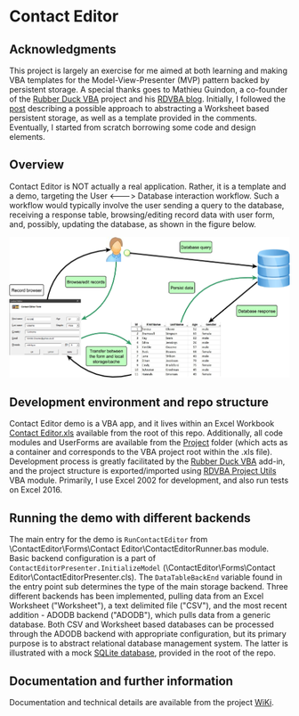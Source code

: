 # Contact Editor

## Acknowledgments

This project is largely an exercise for me aimed at both learning and making VBA templates for the Model-View-Presenter (MVP) pattern backed by persistent storage. A special thanks goes to Mathieu Guindon, a co-founder of the [Rubber Duck VBA][Rubber Duck VBA] project and his [RDVBA blog][RDVBA blog]. Initially, I followed the [post][RDVBA No Worksheet] describing a possible approach to abstracting a Worksheet based persistent storage, as well as a template provided in the comments. Eventually, I started from scratch borrowing some code and design elements.

## Overview

Contact Editor is NOT actually a real application. Rather, it is a template and a demo, targeting the User <---> Database interaction workflow. Such a workflow would typically involve the user sending a query to the database, receiving a response table, browsing/editing record data with user form, and, possibly, updating the database, as shown in the figure below.

![Overview][Overview]

## Development environment and repo structure

Contact Editor demo is a VBA app, and it lives within an Excel Workbook [Contact Editor.xls][Contact Editor] available from the root of this repo. Additionally, all code modules and UserForms are available from the [Project][Project] folder (which acts as a container and corresponds to the VBA project root within the .xls file). Development process is greatly facilitated by the [Rubber Duck VBA][Rubber Duck VBA] add-in, and the project structure is exported/imported using [RDVBA Project Utils][RDVBA Project Utils] VBA module. Primarily, I use Excel 2002 for development, and also run tests on Excel 2016.

## Running the demo with different backends

The main entry for the demo is `RunContactEditor` from \ContactEditor\Forms\Contact Editor\ContactEditorRunner.bas module. Basic backend configuration is a part of `ContactEditorPresenter.InitializeModel` (\ContactEditor\Forms\Contact Editor\ContactEditorPresenter.cls). The `DataTableBackEnd` variable found in the entry point sub determines the type of the main storage backend. Three different backends has been implemented, pulling data from an Excel Worksheet ("Worksheet"),  a text delimited file ("CSV"), and the most recent addition - ADODB backend ("ADODB"), which pulls data from a generic database. Both CSV and Worksheet based databases can be processed through the ADODB backend with appropriate configuration, but its primary purpose is to abstract relational database management system. The latter is illustrated with a mock [SQLite database][ContactEditor.db], provided in the root of the repo.

## Documentation and further information

Documentation and technical details are available from the project [WiKi][WiKi].


[Rubber Duck VBA]: https://rubberduckvba.com
[RDVBA blog]: https://rubberduckvba.wordpress.com
[RDVBA No Worksheet]: https://rubberduckvba.wordpress.com/2017/12/08/there-is-no-worksheet
[RDVBA Project Utils]: https://github.com/pchemguy/RDVBA-Project-Utils
[Overview]: https://github.com/pchemguy/ContactEditor/blob/develop/Assets/Diagrams/Overview.jpg
[Contact Editor]: https://github.com/pchemguy/ContactEditor/blob/master/ContactEditor.xls
[Project]: https://github.com/pchemguy/ContactEditor/tree/master/Project
[ContactEditor.db]:  https://github.com/pchemguy/ContactEditor/blob/master/ContactEditor.db
[WiKi]: https://github.com/pchemguy/ContactEditor/wiki
